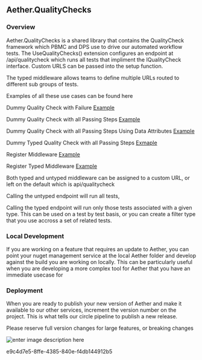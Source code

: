 ﻿## Aether.QualityChecks


### Overview

Aether.QualityChecks is a shared library that contains the QualityCheck framework which PBMC and DPS use to drive our automated workflow tests.  The UseQualityChecks() extension configures an endpoint at /api/qualitycheck which runs all tests that impliment the IQualityCheck interface.  Custom URLS can be passed into the setup function.  

The typed middleware allows teams to define multiple URLs routed to different sub groups of tests.

Examples of all these use cases can be found here

Dummy Quality Check with Failure [Example](https://git.rockfin.com/DataServices/Aether.QualityChecks/blob/master/SmokeAndMirrors/QualityChecks/DummyQualityCheckFail.cs)

Dummy Quality Check with all Passing Steps [Example](https://git.rockfin.com/DataServices/Aether.QualityChecks/blob/master/SmokeAndMirrors/QualityChecks/DummyQualityCheckPass.cs)

Dummy Quality Check with all Passing Steps Using Data Attributes [Example](https://git.rockfin.com/DataServices/Aether.QualityChecks/blob/master/SmokeAndMirrors/QualityChecks/DummyQualityCheckPassWithDataSteps.cs)

Dummy Typed Quality Check with all Passing Steps [Exmaple](https://git.rockfin.com/DataServices/Aether.QualityChecks/blob/master/SmokeAndMirrors/QualityChecks/DummyTypedQualityCheckPass.cs)

Register Middleware [Example](https://git.rockfin.com/DataServices/Aether.QualityChecks/blob/6b5c8030ede1b58b7e007c2e71a48a6d8f676b4d/SmokeAndMirrors/Startup.cs#L48)

Register Typed Middleware [Example](https://git.rockfin.com/DataServices/Aether.QualityChecks/blob/6b5c8030ede1b58b7e007c2e71a48a6d8f676b4d/SmokeAndMirrors/Startup.cs#L49)


Both typed and untyped middleware can be assigned to a custom URL, or left on the default which is api/qualitycheck

Calling the untyped endpoint will run all tests, 

Calling the typed endpoint will run only those tests associated with a given type.  This can be used on a test by test basis, or you can create a filter type that you use accross a set of related tests. 

### Local Development
If you are working on a feature that requires an update to Aether, you can point your nuget management service at the local Aether folder and develop against the build you are working on locally.  This can be particularly useful when you are developing a more complex tool for Aether that you have an immediate usecase for

### Deployment
When you are ready to publish your new version of Aether and make it available to our other services, increment the version number on the project.  This is what tells our circle pipeline to publish a new release.  

Please reserve full version changes for large features, or breaking changes

![enter image description here](https://git.rockfin.com/DataServices/Aether/blob/master/Aether.png)

e9c4d7e5-8ffe-4385-840e-f4db144912b5
